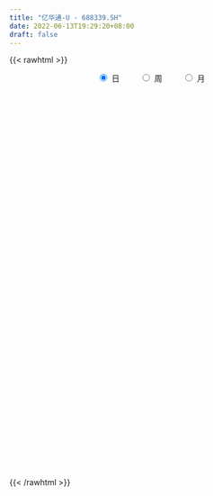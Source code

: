 ```yaml
---
title: "亿华通-U - 688339.SH"
date: 2022-06-13T19:29:20+08:00
draft: false
---
```

{{< rawhtml >}}
    <div style="text-align: center">
        <label style="padding: 1rem;"><input style="margin-right: .5rem" type="radio" name="period" value="D" checked onclick="period_change(this)">日</label>
        <label style="padding: 1rem;"><input style="margin-right: .5rem" type="radio" name="period" value="W" onclick="period_change(this)">周</label>
        <label style="padding: 1rem;"><input style="margin-right: .5rem" type="radio" name="period" value="M" onclick="period_change(this)">月</label>
    </div>
    <div id="chart" style="height: 700px;"></div> 
    <script type="text/javascript">
        const D_v = [122840.15,67784.85,40010.23,38948.13,27871.6,39319.38,24513.02,21845.94,32118.93,36399.35,22933.5,15683.45,16554.68,12849.53,21810.24,12802.76,8422.82,6478.18,26694.96,14858.07,17778.52,10036.28,19913.49,13846.43,11354.92,13323.6,16495.74,17724.28,27050.69,18312.02,26135.26,19083.2,10703.05,9941.13,13969.88,8158.47,5971.71,9762.68,6975.75,8599.5,11281.44,5937.91,11667.49,6543.9,6720.34,7186.29,8266.64,7191.52,7586.0,4204.61,6062.3,4913.04,5056.68,7971.61,9731.22,16400.45,9423.94,10645.43,14364.07,14942.88,13112.63,9391.3,11762.97,16383.7,19282.24,13751.73,13870.77,14265.45,16014.0,23109.76,22734.22,17003.62,17836.89,20062.16,15646.12,12535.87,15285.58,16427.45,10031.93,6187.57,6600.94,11083.04,9013.67,6338.99,9694.97,8666.97,12798.87,8049.06,8078.37,8896.34,10460.43,10818.56,7808.57,10925.07,9991.14,16662.99,11868.82,8359.2,9758.34,14391.55,8458.0,11807.37,14355.99,30365.06,15924.03,14913.21,8304.08,7945.53,6277.61,6343.32,13462.85,7157.8,8977.51,11316.66,5895.32,14329.83,16391.63,10662.02,9136.28,9342.3,11350.46,6739.46,5540.35,5962.11,4595.23,9185.24,7612.61,5132.15,10468.18,6330.5,6363.84,6632.13,10608.37,7289.84,8086.49,5783.23,4792.21,6573.24,6232.94,10130.53,4849.35,4464.63,4153.59,4233.44,12542.85,6956.34,3120.83,4142.68,4316.64,4665.44,4854.0,3888.17,2475.55,2548.46,4948.01,3987.51,4372.83,3967.58,9588.86,6949.38,7836.97,8032.09,8016.08,2885.98,4256.88,4048.5,3094.47,9227.32,5488.82,5253.54,4855.49,4092.91,5089.9,3146.23,2947.98,5293.71,3601.29,4149.55,5275.71,4000.51,2668.88,4547.8,3287.0,3639.04,4871.68,3408.7,2297.37,2127.36,2476.79,4500.35,2333.13,2205.24,2286.7,3216.13,5305.05,3241.56,3600.53,6212.56,8011.79,4543.25,3368.89,3243.83,2040.67,3694.43,4448.13,2793.34,3805.18,5010.77,4762.8,10262.33,4949.88,4379.0,2500.64,11866.2,6215.26,4521.55,4503.98,4345.94,6688.6,3845.1,7248.1,7540.7,6051.07,7377.5,5820.09,5238.02,4300.87,3339.42,10065.26,8948.86,7087.66,10022.39,11051.56,6993.14,7504.87,5094.32,6218.35,6010.46,7498.52,8163.59,7587.82,8732.62,13972.99,21505.89,34418.23,51848.86,36421.56,38996.94,42679.97,35809.18,28672.55,14386.99,14433.78,11206.43,16873.09,16737.07,10542.53,22698.34,19250.44,14996.81,19207.82,15948.66,23433.12,16879.81,11276.56,10150.86,9579.91,11139.99,9313.91,9901.43,11084.87,10017.03,8851.53,5251.3,5755.91,4103.58,6836.59,10156.94,6511.26,5836.97,5781.22,5190.43,7101.36,5289.57,5747.11,4364.54,4148.71,3749.45,11518.07,5743.48,5587.77,10517.52,15261.8,7705.4,7016.85,13699.87,12660.81,9051.48,9097.33,6549.23,6332.63,12725.28,11726.22,8049.2,6606.03,7295.96,11054.86,8091.2,5735.09,8550.36,24118.67,15389.17,19799.33,11619.3,8386.08,9705.25,8476.25,21129.69,29587.02,18396.94,13781.01,28933.95,21318.74,16120.02,12498.67,13280.19,12187.66,11288.44,11101.78,21794.72,13029.89,18081.5,15241.41,12327.49,10284.66,12921.27,17729.65,12553.24,8833.21,9481.98,7634.15,12380.82,11779.11,10301.09,8348.48,11144.2,9630.65,7218.25,9182.62,7363.99,7542.93,8383.76,15272.17,8167.78,6009.07,9386.29,10642.19,10416.92,8953.3,7683.05,9999.66,9678.29,13478.32,21483.06,23389.75,18117.36,18748.07,13506.47,13945.71,8430.04,7049.24,8331.72,10476.31,17408.25,8471.56,7128.25,12526.04,7298.51,10374.42,15161.27,12377.49,14807.54,12625.25,13198.4,9203.82,7768.05,11171.71,12213.79,12354.77,8014.02,15343.36,11257.94,35164.98,25034.53,21059.21,12976.91,13532.9,14258.8,11917.64,7464.15,16945.38,13020.25,10314.82,13676.22,6576.06,5467.06,8804.76,8382.35,6516.09,7212.9,7617.82,7274.67,6801.08,9631.54,9678.89,9406.44,7682.34,14741.83,7423.59,7888.21,7132.83,10528.0,12101.4,6241.09,4548.72,5959.77,6058.4,9178.07,7674.26,8038.68,5937.12,10970.33,5360.11,5948.21,5343.02,5394.36,7225.04,12139.68,18295.93,29971.32,20352.06,15887.27,11627.69,14100.43,15867.48]
const D_histogram = [0.0,-0.7734700855,-2.2127885845,-3.272280758,-4.0307066289,-3.5406134459,-3.2147796133,-2.9269873074,-2.12581302,-0.677530244,-0.0920580419,0.009569806,-0.0174501129,-0.0234540265,-0.736418748,-0.9880720503,-0.8591971742,-0.9165323857,0.6286565468,1.7914093257,1.7195987644,1.2005793726,1.0396555666,1.1462596878,1.5623157189,2.0014547604,2.4236506113,3.0315706045,3.7924260021,4.6267745873,3.785986613,2.5522860073,1.7840255253,0.916122877,-0.3371380793,-1.3749036388,-1.7778093792,-2.2624220332,-1.8646663412,-1.1857309782,-0.701679656,-0.5416046574,-0.1112017028,-0.2152440549,-0.4396379539,-0.1153275288,-0.5653307745,-0.7801678757,-1.053461704,-1.168616228,-1.3444306289,-1.519181336,-1.6302261435,-1.9075082637,-1.5291784499,-1.132157184,-0.6433733714,0.3178344778,1.1877169596,1.8729168429,2.3364409911,2.4763222367,2.4105843619,2.8661368087,3.82350349,4.3415219714,4.4590465451,3.575322261,3.8891065818,5.0538737411,6.2467588768,6.7199843579,6.1659492681,6.7131340093,6.0852009623,5.3779513738,3.7510818199,1.6813437247,1.239625649,0.9707289875,0.504224994,0.9569765005,0.8750841354,0.1808644211,0.6072741495,0.2196403425,0.6798560284,1.2367413296,1.5637441031,1.5855559865,1.2932602367,1.7998931316,1.1352278558,0.4776852615,-0.6576589696,-2.6019943661,-2.584918622,-2.7700075726,-3.0466480619,-4.2437382237,-4.9491288938,-4.5903361461,-3.0317062638,-5.6281112966,-7.5764232801,-7.6883063462,-7.4566690269,-6.4981550884,-5.4819695719,-5.2189934308,-2.2372071153,-0.3171440595,1.7871282211,4.15029998,5.0095038895,6.7203035772,8.1578728206,7.8177546848,6.8720546304,6.8864093201,4.2300824997,2.936326663,0.3515556197,0.4318763064,0.2680054801,0.3464329044,-0.8327994884,-2.390063346,-1.0569147153,-0.0466425962,-1.1206112906,-3.1746924234,-5.9253715326,-6.8438761745,-6.363275491,-5.1383251228,-4.9869231763,-3.4034554464,-2.7653967465,-3.9583065631,-4.1825579403,-4.1536323135,-4.3243829968,-4.0794512563,-5.717964102,-5.8011117093,-5.1598400638,-4.3186689611,-3.9940013701,-4.2722097197,-4.6116827573,-4.6249295307,-3.84236587,-3.2518676884,-1.9041902412,-1.3607705559,-0.1872625896,0.8286860755,3.6946078161,4.7406589877,6.3341192935,7.0890925464,5.9877070144,4.6903226091,4.4454962176,3.4029466685,2.7835123892,4.4305628398,4.6607940938,5.0754096395,4.3355046451,3.8300592786,2.7196944404,2.0001349404,1.5625155009,-0.0466224611,-0.5978249202,-1.762662149,-3.5086860291,-4.5992092684,-5.0848688724,-4.2436850816,-4.0462884327,-3.7366075639,-2.7867167623,-1.8912602402,-1.1708320181,-0.835798211,-0.8856155572,0.4144869767,1.0346376514,1.2256490338,1.5209744534,2.0663121833,2.9354432017,3.1224493146,2.5950441708,2.8649773255,3.8641517161,4.0798644023,3.2771993678,2.4668995146,1.6880308225,0.9703120299,-0.4892564663,-1.7362878379,-2.6320811043,-2.3594052992,-1.4666568868,-1.9122254876,-2.173992095,-2.8264591644,-2.8618309068,-0.1069653937,1.2021116383,1.9382366117,1.4445247142,0.8356349464,1.8610583761,1.9561805684,3.4632757947,4.7933365329,4.3880372308,3.6357290069,2.5975174365,1.0795290646,0.4847443009,-0.6474847989,-0.9765878323,-0.4656552512,-0.5401038669,-1.0867289091,-2.5644295351,-3.1588349852,-4.3514482219,-5.1988206349,-4.8717893723,-3.8325733095,-2.7092514371,-2.7199650155,-1.871176307,-1.5194538894,-0.6837733901,0.6740076092,0.3666824361,2.8198304235,4.1029451003,5.4325241804,6.5023764636,5.1827726827,3.7675055324,2.2091870142,1.3641061318,1.1725479937,1.207159756,1.6425316148,0.9757563333,1.2074189129,0.597360133,-0.8734151871,-3.0349615637,-4.3962606748,-6.2275902402,-6.4321852293,-6.2242220909,-5.7780035565,-5.3930608941,-5.0301615027,-4.9534807415,-4.8810855646,-4.1116249499,-4.2546953296,-4.1356590641,-4.0571990893,-3.418296631,-3.0549834078,-2.341056533,-0.9353017549,-0.5963603893,-0.229004162,0.0314891544,0.7562784574,1.2830847721,1.6814239602,2.5144259743,2.698080535,2.6440309702,2.7588029996,3.4061502512,3.501299324,3.626022808,4.4335002522,5.4192839246,5.1528326213,4.3781441191,2.5720583787,2.5951092153,2.2705527133,2.0788332,2.1677766779,1.6412645342,1.6884235443,1.8137739769,1.4885849386,1.2418287403,1.231112644,1.5205364581,0.8722080012,0.4837028424,0.3392166528,1.3174864342,1.816896274,2.3049333353,2.0274836735,1.0312761988,0.7212524216,0.2234903223,0.3566957431,1.2445351185,1.3562138028,1.3521796355,2.1917228404,1.6526280073,1.8585157216,1.4984234186,1.2866141806,1.2550507344,0.6179454108,-0.0980397743,0.1736758659,-0.6470880577,-2.1100108913,-3.572925666,-4.1226502831,-4.1607085531,-4.5724094572,-4.4453757611,-4.700893368,-4.7400321943,-4.8495883656,-4.609322063,-4.7613420796,-5.1838143705,-4.7290529255,-4.6258611282,-4.6900293385,-4.7167687257,-4.2611726123,-3.6067737074,-2.9738303775,-2.0986628864,-1.6360732758,-1.737865215,-1.652502388,-1.336947611,-1.3711547166,-1.9387557814,-1.8651939026,-1.9286278525,-2.1155176295,-2.3830373096,-2.5737871514,-2.8875392972,-3.5865718874,-4.5460894935,-5.0261960112,-4.1946975255,-3.1986369697,-2.1303170099,-1.3907713087,-0.7352636724,-0.274244651,0.7860824913,1.4224691812,2.0934929367,2.5797147634,3.1159346591,3.4096029348,3.5504149854,3.4127437219,2.7866184048,2.2739276156,1.7302224804,1.6900525031,1.5444603614,1.1448125244,0.5149237109,0.396707263,0.8942222603,1.2236895773,1.882149373,2.3863669054,3.7473821755,4.2853516211,3.8016999827,3.2011172664,2.3682752654,2.2724265121,1.6600312926,1.1000002452,1.1408144655,0.7340683601,0.3472470466,-0.6815139569,-0.9984126192,-1.3454668923,-1.6812278956,-2.0050700835,-1.9342202724,-1.972669665,-1.754025668,-1.8475733614,-2.0128100451,-2.694744663,-3.1704403999,-2.8746099041,-2.2968871634,-1.5075413309,-0.9049329629,-0.3174308338,0.287326375,0.908193908,1.5109239868,1.9874739729,2.2348099437,2.319143313,2.5302811808,2.8295894988,3.1013951226,3.2255171787,3.2712955183,2.9505126742,2.6315148266,2.4149815025,2.0847228883,1.9848386796,2.0313372849,2.3144044797,0.4505347222,-0.5174015703,-1.2828497962,-1.7398481594,-2.0272863567,-1.8262746155,-1.4805637571]
const D_fast = [0.0,-0.9668376068,-2.959353252,-4.836915615,-6.6030181431,-6.9980783216,-7.4759393923,-7.9198939133,-7.6501728808,-6.3712726659,-5.8088149742,-5.7047946748,-5.736177122,-5.7480445421,-6.6451139506,-7.1437852655,-7.229709683,-7.5161779909,-5.8138249217,-4.2032198114,-3.8451306816,-4.0640052302,-3.9650151446,-3.5718461015,-2.7652111407,-1.8257084091,-0.7975999053,0.5682127391,2.2771746372,4.2682168692,4.3739255481,3.7782964442,3.4560423435,2.8171704145,1.4796249384,0.0981334692,-0.749224616,-1.7994427783,-1.8678536716,-1.4853510532,-1.176719645,-1.1520458108,-0.7494432818,-0.9072966476,-1.2416000351,-0.9461214922,-1.5374574316,-1.9473365017,-2.483995756,-2.8913043369,-3.4032263951,-3.9577724362,-4.4763737796,-5.2305329657,-5.2344977644,-5.1205157945,-4.7925753247,-3.751908856,-2.5850971344,-1.4316680404,-0.3840336443,0.3749281605,0.9118363761,2.0839230251,3.9971655788,5.6005645531,6.8328507631,6.8429570443,8.1290180105,10.557253605,13.3118284599,15.4650500305,16.4525022578,18.6779705013,19.5713376949,20.2085759498,19.5194768509,17.8700746868,17.7382630234,17.7120486087,17.3716008638,18.0635964954,18.2004751641,17.5514715551,18.1296998209,17.7969760996,18.4271557925,19.2932264262,20.0111652254,20.4293661055,20.4603854148,21.4169915927,21.0361332808,20.4980120019,19.1982530284,16.6034190403,15.9742651289,15.0966742852,14.0583717805,11.8003470627,9.8576741692,9.0688828803,9.8695861967,5.8661533397,2.0237355362,-0.0102241165,-1.6427540539,-2.3087788874,-2.663085764,-3.7048579805,-1.2823734438,0.5584035971,3.1094579329,6.5102046868,8.6217845688,12.0126601507,15.4896975993,17.1040181347,17.8763317379,19.6122887576,18.0134825622,17.4538083912,14.9569262528,15.1452160162,15.0483465599,15.2133822103,13.8259499454,11.6711702513,12.7400902032,13.7387016732,12.3845801562,9.5368259175,5.3048039252,2.6753302397,1.5651120503,1.5054811379,0.4101522904,1.1427561587,1.0894656719,-1.0930207855,-2.3629116477,-3.3723940993,-4.6242405318,-5.3991716053,-8.4671754766,-10.0006010113,-10.6492893816,-10.8877855193,-11.5616182708,-12.9078790502,-14.4002727771,-15.5697519333,-15.7477797401,-15.9702484806,-15.0986185937,-14.8953915474,-13.7686992285,-12.5455790445,-8.7560053499,-6.5247894313,-3.3477993022,-0.8205529127,-0.4250116911,-0.5498154442,0.3167322188,0.1249193369,0.2013631549,2.9560543154,4.3514840928,6.0349520484,6.3789232153,6.8309926685,6.4005514404,6.1810256754,6.1340351112,4.5132415339,3.8125828448,2.2070800787,-0.4161153087,-2.6564408651,-4.4133176872,-4.6330551668,-5.4472306261,-6.0717016483,-5.8184900372,-5.3958485752,-4.9681283576,-4.8420441033,-5.1132653387,-3.7095410607,-2.8307309732,-2.3333073323,-1.6577382993,-0.5958225236,1.0071692952,1.9747877368,2.0961436356,3.0823211218,5.0475334414,6.2832122282,6.2998470357,6.1062720611,5.7494110746,5.2742702895,3.6923876768,2.0112843457,0.4574708032,0.1402952835,0.6663794742,-0.2572454985,-1.0625101296,-2.4215919901,-3.1724214593,-0.4442972946,1.165307647,2.3859917733,2.2534110543,1.8534300231,3.3441180469,3.9282853812,6.3011995562,8.8295944277,9.5213044332,9.6779284611,9.2890962498,8.0409901441,7.5673914556,6.273291156,5.7000411646,6.0945599329,5.8850853505,5.066778081,2.9479700713,1.5638558748,-0.7166194173,-2.863696989,-3.7546130695,-3.6735403341,-3.227531321,-3.9182361533,-3.5372415216,-3.5653825762,-2.9006454244,-1.3743625229,-1.590017087,1.5680885063,3.8769394582,6.5646495833,9.2600959825,9.2361853723,8.7627946051,7.7567728404,7.252718491,7.3542973512,7.6906990526,8.5367038151,8.1138676169,8.6473849247,8.1866661781,6.4975370612,3.5772502937,1.1168860138,-2.2713411116,-4.083982408,-5.4320747923,-6.430357147,-7.3936797081,-8.2883206924,-9.4500101167,-10.5978863309,-10.8563319537,-12.0630761658,-12.9779546662,-13.9137944639,-14.1294661633,-14.529898792,-14.4012360505,-13.2293067111,-13.0394554428,-12.7293502561,-12.460984651,-11.5471257336,-10.6995482259,-9.8808530477,-8.4192445401,-7.5610698456,-6.9541116679,-6.1496388887,-4.6507540742,-3.6802801704,-2.6490509845,-0.7331984772,1.6074061764,2.6291630284,2.9490105559,1.7859394102,2.4577675506,2.700849227,3.0288380136,3.6597256611,3.5435296509,4.0127945471,4.5915884739,4.6385456703,4.702246657,4.9993087218,5.6688666503,5.2385901937,4.9710107455,4.9113287192,6.2189701091,7.1726040174,8.2368744126,8.4662956691,7.7279072441,7.5981965723,7.1563070536,7.3786864101,8.5776595652,9.0283917001,9.3624024417,10.7498763568,10.6239385255,11.2944551702,11.3089687218,11.4188130289,11.7010122664,11.2183932955,10.4778981668,10.7930327735,9.8104968355,7.820071279,5.4639250878,3.8835378999,2.8053024917,1.2504992233,0.2661889791,-1.1645519698,-2.3886988446,-3.7106521073,-4.6227163204,-5.965071857,-7.6834977405,-8.4109995269,-9.4642730116,-10.7009485565,-11.9068801252,-12.5165771648,-12.7638716868,-12.8743859512,-12.5238841817,-12.4703128902,-13.0065711331,-13.3343339031,-13.3530160288,-13.7300118136,-14.7823018238,-15.1750384206,-15.7206293336,-16.436398518,-17.2996775256,-18.1338741551,-19.1695111252,-20.7651866872,-22.8612266668,-24.5978821873,-24.815058083,-24.6186567696,-24.0829160622,-23.6910631883,-23.2193714701,-22.8269136114,-21.5700658462,-20.578061861,-19.3836648713,-18.2525143538,-16.9373107933,-15.7912417839,-14.762825987,-14.04731132,-13.976782036,-13.9209909213,-14.0321404363,-13.6497972878,-13.4092743392,-13.5227190451,-14.0238769309,-14.0429165631,-13.3218460006,-12.6864562893,-11.5574591504,-10.4566498917,-8.1587890777,-6.5494817268,-6.0827083695,-5.8830117692,-6.1237849539,-5.6515270791,-5.8489144755,-6.1339454616,-5.8079276249,-6.0311566403,-6.3311661921,-7.5303056849,-8.0968075019,-8.7802284982,-9.5362964753,-10.3614061842,-10.7741114411,-11.30572825,-11.52559067,-12.0810317037,-12.7494708987,-14.1050916823,-15.3733975192,-15.7962194995,-15.7927185496,-15.3802580498,-15.0038829226,-14.4957385019,-13.8191496993,-12.9712336893,-11.9907726138,-11.0173541346,-10.2113156778,-9.5471964803,-8.7034883172,-7.6967826246,-6.6496282201,-5.7191268693,-4.8555246501,-4.4386793257,-4.0997984667,-3.7125864151,-3.5216643073,-3.1253388461,-2.5710059196,-1.7093376048,-3.4605736818,-4.5578603669,-5.6440210419,-6.5359814448,-7.3302412313,-7.585798144,-7.6102282249]
const D_slow = [0.0,-0.1933675214,-0.7465646675,-1.564634857,-2.5723115142,-3.4574648757,-4.261159779,-4.9929066059,-5.5243598609,-5.6937424219,-5.7167569323,-5.7143644808,-5.7187270091,-5.7245905157,-5.9086952027,-6.1557132152,-6.3705125088,-6.5996456052,-6.4424814685,-5.9946291371,-5.564729446,-5.2645846028,-5.0046707112,-4.7181057893,-4.3275268595,-3.8271631694,-3.2212505166,-2.4633578655,-1.5152513649,-0.3585577181,0.5879389351,1.226010437,1.6720168183,1.9010475375,1.8167630177,1.473037108,1.0285847632,0.4629792549,-0.0031873304,-0.299620075,-0.475039989,-0.6104411533,-0.638241579,-0.6920525928,-0.8019620812,-0.8307939634,-0.9721266571,-1.167168626,-1.430534052,-1.722688109,-2.0587957662,-2.4385911002,-2.8461476361,-3.323024702,-3.7053193145,-3.9883586105,-4.1492019533,-4.0697433339,-3.772814094,-3.3045848832,-2.7204746355,-2.1013940763,-1.4987479858,-0.7822137836,0.1736620889,1.2590425817,2.373804218,3.2676347832,4.2399114287,5.503379864,7.0650695832,8.7450656726,10.2865529896,11.964836492,13.4861367326,14.830624576,15.768395031,16.1887309621,16.4986373744,16.7413196212,16.8673758698,17.1066199949,17.3253910287,17.370607134,17.5224256714,17.577335757,17.7472997641,18.0564850965,18.4474211223,18.8438101189,19.1671251781,19.617098461,19.900905425,20.0203267404,19.855911998,19.2054134064,18.5591837509,17.8666818578,17.1050198423,16.0440852864,14.806803063,13.6592190264,12.9012924605,11.4942646363,9.6001588163,7.6780822297,5.813914973,4.1893762009,2.8188838079,1.5141354503,0.9548336714,0.8755476566,1.3223297118,2.3599047068,3.6122806792,5.2923565735,7.3318247787,9.2862634499,11.0042771075,12.7258794375,13.7834000624,14.5174817282,14.6053706331,14.7133397097,14.7803410798,14.8669493059,14.6587494338,14.0612335973,13.7970049185,13.7853442694,13.5051914468,12.7115183409,11.2301754578,9.5192064141,7.9283875414,6.6438062607,5.3970754666,4.546211605,3.8548624184,2.8652857776,1.8196462926,0.7812382142,-0.299857535,-1.3197203491,-2.7492113746,-4.1994893019,-5.4894493179,-6.5691165581,-7.5676169007,-8.6356693306,-9.7885900199,-10.9448224026,-11.9054138701,-12.7183807922,-13.1944283525,-13.5346209915,-13.5814366389,-13.37426512,-12.450613166,-11.265448419,-9.6819185957,-7.9096454591,-6.4127187055,-5.2401380532,-4.1287639988,-3.2780273317,-2.5821492344,-1.4745085244,-0.309310001,0.9595424089,2.0434185702,3.0009333898,3.6808569999,4.180890735,4.5715196103,4.559863995,4.4104077649,3.9697422277,3.0925707204,1.9427684033,0.6715511852,-0.3893700852,-1.4009421934,-2.3350940843,-3.0317732749,-3.504588335,-3.7972963395,-4.0062458922,-4.2276497815,-4.1240280374,-3.8653686245,-3.5589563661,-3.1787127527,-2.6621347069,-1.9282739065,-1.1476615778,-0.4989005351,0.2173437963,1.1833817253,2.2033478259,3.0226476678,3.6393725465,4.0613802521,4.3039582596,4.181644143,3.7475721836,3.0895519075,2.4997005827,2.133036361,1.6549799891,1.1114819653,0.4048671742,-0.3105905525,-0.3373319009,-0.0368039913,0.4477551616,0.8088863401,1.0177950767,1.4830596708,1.9721048129,2.8379237615,4.0362578948,5.1332672024,6.0421994542,6.6915788133,6.9614610795,7.0826471547,6.920775955,6.6766289969,6.5602151841,6.4251892174,6.1535069901,5.5123996063,4.72269086,3.6348288045,2.3351236458,1.1171763028,0.1590329754,-0.5182798839,-1.1982711378,-1.6660652145,-2.0459286869,-2.2168720344,-2.0483701321,-1.9566995231,-1.2517419172,-0.2260056421,1.132125403,2.7577195189,4.0534126895,4.9952890727,5.5475858262,5.8886123592,6.1817493576,6.4835392966,6.8941722003,7.1381112836,7.4399660118,7.5893060451,7.3709522483,6.6122118574,5.5131466887,3.9562491286,2.3482028213,0.7921472986,-0.6523535905,-2.000618814,-3.2581591897,-4.4965293751,-5.7168007663,-6.7447070037,-7.8083808361,-8.8422956022,-9.8565953745,-10.7111695323,-11.4749153842,-12.0601795175,-12.2940049562,-12.4430950535,-12.500346094,-12.4924738054,-12.3034041911,-11.982632998,-11.562277008,-10.9336705144,-10.2591503806,-9.5981426381,-8.9084418882,-8.0569043254,-7.1815794944,-6.2750737924,-5.1666987294,-3.8118777482,-2.5236695929,-1.4291335631,-0.7861189685,-0.1373416646,0.4302965137,0.9500048137,1.4919489832,1.9022651167,2.3243710028,2.777814497,3.1499607317,3.4604179167,3.7681960777,4.1483301923,4.3663821926,4.4873079031,4.5721120663,4.9014836749,5.3557077434,5.9319410772,6.4388119956,6.6966310453,6.8769441507,6.9328167313,7.0219906671,7.3331244467,7.6721778974,8.0102228062,8.5581535164,8.9713105182,9.4359394486,9.8105453032,10.1321988484,10.445961532,10.6004478847,10.5759379411,10.6193569076,10.4575848932,9.9300821703,9.0368507538,8.006188183,6.9660110448,5.8229086805,4.7115647402,3.5363413982,2.3513333496,1.1389362583,-0.0133942575,-1.2037297774,-2.49968337,-3.6819466014,-4.8384118834,-6.0109192181,-7.1901113995,-8.2554045526,-9.1570979794,-9.9005555738,-10.4252212954,-10.8342396143,-11.2687059181,-11.6818315151,-12.0160684178,-12.358857097,-12.8435460423,-13.309844518,-13.7920014811,-14.3208808885,-14.9166402159,-15.5600870038,-16.281971828,-17.1786147999,-18.3151371733,-19.5716861761,-20.6203605574,-21.4200197999,-21.9525990523,-22.3002918795,-22.4841077976,-22.5526689604,-22.3561483376,-22.0005310422,-21.4771578081,-20.8322291172,-20.0532454524,-19.2008447187,-18.3132409724,-17.4600550419,-16.7634004407,-16.1949185368,-15.7623629167,-15.3398497909,-14.9537347006,-14.6675315695,-14.5388006418,-14.439623826,-14.216068261,-13.9101458666,-13.4396085234,-12.843016797,-11.9061712532,-10.8348333479,-9.8844083522,-9.0841290356,-8.4920602193,-7.9239535912,-7.5089457681,-7.2339457068,-6.9487420904,-6.7652250004,-6.6784132387,-6.848791728,-7.0983948828,-7.4347616059,-7.8550685797,-8.3563361006,-8.8398911687,-9.333058585,-9.771565002,-10.2334583423,-10.7366608536,-11.4103470194,-12.2029571193,-12.9216095954,-13.4958313862,-13.8727167189,-14.0989499596,-14.1783076681,-14.1064760743,-13.8794275973,-13.5016966006,-13.0048281074,-12.4461256215,-11.8663397932,-11.233769498,-10.5263721233,-9.7510233427,-8.944644048,-8.1268201684,-7.3891919999,-6.7313132933,-6.1275679176,-5.6063871956,-5.1101775257,-4.6023432044,-4.0237420845,-3.911108404,-4.0404587966,-4.3611712456,-4.7961332855,-5.3029548746,-5.7595235285,-6.1296644678]
const D_data = [['2020-08-10', 260.0, 187.12, 183.0, 261.11],['2020-08-11', 187.12, 175.0, 170.55, 198.78],['2020-08-12', 169.8, 159.38, 156.67, 171.88],['2020-08-13', 159.5, 154.99, 153.33, 168.88],['2020-08-14', 155.0, 150.6, 149.0, 157.87],['2020-08-17', 151.6, 162.05, 148.02, 165.5],['2020-08-18', 161.38, 158.94, 156.5, 163.48],['2020-08-19', 158.01, 157.0, 156.53, 165.28],['2020-08-20', 158.33, 163.61, 155.2, 168.51],['2020-08-21', 165.05, 175.9, 165.05, 183.69],['2020-08-24', 175.89, 169.48, 160.2, 175.89],['2020-08-25', 166.2, 164.43, 162.1, 168.93],['2020-08-26', 164.13, 162.2, 161.21, 174.0],['2020-08-27', 160.95, 161.54, 157.58, 166.98],['2020-08-28', 160.01, 149.59, 148.83, 162.8],['2020-08-31', 148.02, 151.2, 146.63, 155.8],['2020-09-01', 149.2, 154.0, 149.01, 157.01],['2020-09-02', 153.09, 150.22, 149.28, 155.48],['2020-09-03', 149.27, 173.3, 146.9, 173.3],['2020-09-04', 169.03, 175.94, 167.83, 178.0],['2020-09-07', 173.5, 164.01, 162.42, 185.0],['2020-09-08', 164.0, 157.2, 156.56, 167.77],['2020-09-09', 166.0, 160.01, 157.5, 173.0],['2020-09-10', 160.83, 163.4, 151.0, 168.0],['2020-09-11', 161.97, 169.14, 160.18, 171.08],['2020-09-14', 171.3, 172.6, 169.15, 176.14],['2020-09-15', 173.0, 176.0, 169.0, 181.99],['2020-09-16', 177.4, 182.91, 172.22, 186.0],['2020-09-17', 186.3, 191.0, 182.01, 203.0],['2020-09-18', 192.1, 199.5, 190.19, 211.29],['2020-09-21', 201.89, 181.88, 177.19, 201.95],['2020-09-22', 180.0, 174.0, 174.0, 183.79],['2020-09-23', 175.44, 176.35, 171.5, 177.86],['2020-09-24', 175.01, 172.0, 171.71, 179.47],['2020-09-25', 172.0, 161.91, 160.78, 173.97],['2020-09-28', 163.0, 157.94, 157.6, 163.84],['2020-09-29', 157.94, 160.9, 157.94, 164.44],['2020-09-30', 161.95, 155.95, 154.0, 162.48],['2020-10-09', 160.5, 165.15, 160.0, 166.66],['2020-10-12', 167.68, 170.35, 163.99, 171.49],['2020-10-13', 168.02, 170.25, 165.18, 176.34],['2020-10-14', 170.0, 167.36, 166.0, 170.0],['2020-10-15', 167.91, 172.0, 167.91, 175.77],['2020-10-16', 172.77, 165.96, 165.96, 173.0],['2020-10-19', 163.0, 163.19, 162.08, 168.29],['2020-10-20', 162.53, 170.0, 162.24, 170.97],['2020-10-21', 169.0, 159.55, 159.0, 169.5],['2020-10-22', 158.66, 160.0, 157.11, 163.4],['2020-10-23', 160.39, 157.02, 156.0, 165.35],['2020-10-26', 155.01, 156.83, 153.55, 159.4],['2020-10-27', 156.51, 154.0, 151.5, 157.2],['2020-10-28', 154.0, 151.59, 150.01, 154.28],['2020-10-29', 148.9, 149.97, 148.19, 152.76],['2020-10-30', 149.77, 144.97, 144.97, 153.47],['2020-11-02', 146.0, 151.58, 145.88, 153.49],['2020-11-03', 155.0, 152.3, 149.99, 158.9],['2020-11-04', 154.36, 154.56, 151.21, 157.5],['2020-11-05', 155.0, 163.7, 154.3, 164.5],['2020-11-06', 166.0, 167.57, 165.0, 170.88],['2020-11-09', 168.0, 170.2, 164.67, 170.66],['2020-11-10', 170.08, 171.8, 168.08, 177.56],['2020-11-11', 171.82, 170.97, 168.2, 175.69],['2020-11-12', 178.0, 170.3, 169.11, 178.0],['2020-11-13', 173.3, 179.85, 171.51, 180.66],['2020-11-16', 183.0, 192.62, 181.18, 195.0],['2020-11-17', 191.62, 194.5, 189.0, 198.04],['2020-11-18', 193.5, 195.0, 187.0, 198.5],['2020-11-19', 197.44, 184.0, 184.0, 197.5],['2020-11-20', 184.93, 201.0, 184.02, 202.49],['2020-11-23', 200.25, 219.97, 194.81, 227.02],['2020-11-24', 227.82, 232.16, 217.33, 238.88],['2020-11-25', 232.0, 234.0, 228.0, 241.5],['2020-11-26', 233.01, 227.44, 219.49, 238.0],['2020-11-27', 226.66, 247.99, 225.02, 251.88],['2020-11-30', 245.18, 240.0, 234.0, 251.51],['2020-12-01', 238.41, 242.01, 235.2, 252.5],['2020-12-02', 240.0, 230.0, 228.0, 240.01],['2020-12-03', 228.0, 218.88, 217.97, 229.2],['2020-12-04', 221.0, 235.98, 216.13, 240.4],['2020-12-07', 234.07, 239.48, 231.0, 239.63],['2020-12-08', 235.66, 238.0, 235.66, 249.04],['2020-12-09', 242.1, 252.5, 242.0, 259.99],['2020-12-10', 245.47, 250.0, 244.0, 261.0],['2020-12-11', 249.04, 243.12, 236.11, 253.49],['2020-12-14', 241.4, 259.25, 233.5, 259.25],['2020-12-15', 257.0, 251.99, 245.05, 265.73],['2020-12-16', 257.1, 265.7, 253.01, 274.0],['2020-12-17', 267.0, 273.0, 262.33, 276.8],['2020-12-18', 270.0, 276.25, 268.0, 278.77],['2020-12-21', 277.7, 277.3, 270.18, 286.44],['2020-12-22', 272.38, 276.5, 271.1, 296.58],['2020-12-23', 279.99, 291.11, 279.99, 299.32],['2020-12-24', 293.01, 280.0, 280.0, 299.26],['2020-12-25', 281.08, 280.0, 268.0, 286.0],['2020-12-28', 275.0, 271.92, 264.01, 279.88],['2020-12-29', 266.99, 254.9, 245.0, 271.7],['2020-12-30', 252.87, 274.87, 250.0, 278.35],['2020-12-31', 275.0, 272.33, 268.96, 285.0],['2021-01-04', 268.0, 270.09, 265.2, 278.76],['2021-01-05', 265.57, 253.99, 252.01, 272.8],['2021-01-06', 254.97, 253.5, 249.01, 261.46],['2021-01-07', 263.45, 264.1, 262.01, 275.8],['2021-01-08', 288.0, 283.18, 270.11, 295.0],['2021-01-11', 285.0, 226.54, 226.54, 292.0],['2021-01-12', 220.0, 218.53, 212.1, 223.43],['2021-01-13', 231.0, 231.06, 227.51, 242.0],['2021-01-14', 230.16, 230.57, 222.31, 235.73],['2021-01-15', 228.08, 238.02, 223.6, 241.99],['2021-01-18', 237.7, 239.79, 227.59, 245.38],['2021-01-19', 242.98, 229.83, 225.59, 242.98],['2021-01-20', 230.98, 269.9, 230.98, 271.77],['2021-01-21', 266.0, 269.0, 261.0, 272.71],['2021-01-22', 268.5, 282.98, 265.5, 287.99],['2021-01-25', 282.93, 301.0, 278.03, 315.8],['2021-01-26', 301.0, 295.0, 292.0, 306.7],['2021-01-27', 299.99, 318.0, 288.16, 318.01],['2021-01-28', 303.07, 330.0, 301.08, 339.68],['2021-01-29', 334.96, 318.3, 310.89, 339.88],['2021-02-01', 299.0, 314.57, 299.0, 324.07],['2021-02-02', 319.73, 331.3, 306.17, 333.99],['2021-02-03', 327.38, 297.01, 280.08, 334.0],['2021-02-04', 291.61, 308.27, 290.14, 317.0],['2021-02-05', 301.0, 284.96, 284.8, 309.8],['2021-02-08', 288.63, 313.98, 285.03, 316.0],['2021-02-09', 311.1, 313.08, 310.91, 325.0],['2021-02-10', 314.5, 318.25, 295.3, 332.0],['2021-02-18', 316.07, 301.41, 298.0, 316.07],['2021-02-19', 285.0, 290.0, 285.0, 296.98],['2021-02-22', 290.0, 326.23, 290.0, 348.0],['2021-02-23', 326.0, 330.07, 317.95, 343.84],['2021-02-24', 336.67, 305.25, 301.17, 340.0],['2021-02-25', 309.78, 284.62, 282.04, 315.0],['2021-02-26', 271.83, 260.9, 255.36, 278.88],['2021-03-01', 271.9, 270.26, 265.03, 277.99],['2021-03-02', 277.31, 282.55, 275.1, 294.05],['2021-03-03', 283.0, 292.93, 271.02, 293.89],['2021-03-04', 287.09, 280.0, 276.02, 290.99],['2021-03-05', 276.0, 300.0, 270.31, 300.79],['2021-03-08', 298.33, 292.3, 291.02, 315.0],['2021-03-09', 293.38, 265.62, 257.0, 296.88],['2021-03-10', 273.0, 270.98, 261.12, 279.8],['2021-03-11', 270.98, 270.46, 267.0, 277.46],['2021-03-12', 273.0, 264.2, 257.0, 278.0],['2021-03-15', 262.3, 266.12, 260.0, 277.77],['2021-03-16', 255.0, 234.5, 225.17, 267.79],['2021-03-17', 237.0, 244.2, 227.11, 249.97],['2021-03-18', 246.15, 249.7, 239.0, 249.97],['2021-03-19', 241.18, 251.56, 241.1, 252.99],['2021-03-22', 249.22, 243.9, 236.95, 249.22],['2021-03-23', 244.53, 231.99, 227.87, 244.53],['2021-03-24', 232.0, 224.66, 221.1, 235.79],['2021-03-25', 224.66, 222.6, 217.0, 231.0],['2021-03-26', 223.98, 229.63, 223.98, 234.44],['2021-03-29', 233.58, 226.34, 224.12, 233.58],['2021-03-30', 239.0, 237.17, 235.2, 247.69],['2021-03-31', 239.01, 229.0, 226.4, 243.13],['2021-04-01', 228.95, 239.0, 226.0, 241.63],['2021-04-02', 239.38, 241.3, 236.57, 246.51],['2021-04-06', 254.8, 275.0, 249.9, 276.9],['2021-04-07', 279.0, 264.5, 256.98, 279.0],['2021-04-08', 269.0, 281.48, 263.0, 288.0],['2021-04-09', 284.98, 281.48, 279.02, 298.0],['2021-04-12', 279.9, 261.5, 256.02, 282.9],['2021-04-13', 255.07, 255.99, 253.5, 261.5],['2021-04-14', 255.56, 268.0, 252.3, 271.0],['2021-04-15', 268.0, 257.13, 255.38, 268.0],['2021-04-16', 255.01, 259.99, 250.28, 264.18],['2021-04-19', 259.95, 293.8, 258.0, 297.98],['2021-04-20', 292.61, 284.66, 281.0, 294.16],['2021-04-21', 282.88, 292.68, 277.01, 298.82],['2021-04-22', 293.68, 281.32, 279.99, 297.79],['2021-04-23', 278.19, 284.52, 278.19, 293.39],['2021-04-26', 285.16, 275.66, 274.88, 288.0],['2021-04-27', 274.83, 278.05, 268.27, 281.72],['2021-04-28', 275.11, 280.5, 274.36, 289.06],['2021-04-29', 280.5, 261.52, 261.01, 281.0],['2021-04-30', 261.52, 269.3, 261.5, 272.75],['2021-05-06', 268.0, 256.6, 254.04, 269.5],['2021-05-07', 253.01, 239.8, 237.05, 257.98],['2021-05-10', 235.0, 237.42, 232.89, 247.98],['2021-05-11', 233.1, 237.02, 229.0, 238.0],['2021-05-12', 239.0, 250.89, 232.05, 253.58],['2021-05-13', 249.55, 242.18, 238.18, 249.55],['2021-05-14', 242.0, 241.57, 233.0, 244.85],['2021-05-17', 244.0, 250.01, 241.56, 257.0],['2021-05-18', 250.94, 251.99, 248.02, 255.58],['2021-05-19', 253.98, 252.43, 248.58, 254.99],['2021-05-20', 255.0, 249.1, 248.5, 259.88],['2021-05-21', 248.6, 243.77, 240.1, 255.5],['2021-05-24', 245.4, 263.3, 243.8, 264.98],['2021-05-25', 260.0, 260.0, 255.65, 263.21],['2021-05-26', 261.5, 257.2, 256.08, 263.0],['2021-05-27', 259.82, 260.45, 259.0, 267.52],['2021-05-28', 259.23, 266.89, 259.23, 274.45],['2021-05-31', 266.89, 276.47, 261.83, 284.95],['2021-06-01', 275.5, 273.0, 270.35, 281.0],['2021-06-02', 271.5, 265.3, 261.19, 273.99],['2021-06-03', 263.0, 276.77, 260.01, 285.4],['2021-06-04', 274.0, 292.16, 266.0, 294.0],['2021-06-07', 294.48, 289.07, 283.3, 297.2],['2021-06-08', 288.0, 278.04, 274.0, 293.0],['2021-06-09', 277.05, 276.35, 267.03, 280.96],['2021-06-10', 274.1, 274.65, 270.3, 279.0],['2021-06-11', 275.68, 273.02, 265.0, 277.9],['2021-06-15', 271.0, 258.61, 255.16, 275.0],['2021-06-16', 255.61, 253.6, 252.0, 263.0],['2021-06-17', 251.01, 250.92, 245.85, 256.5],['2021-06-18', 253.06, 262.27, 248.27, 264.8],['2021-06-21', 262.27, 272.0, 255.6, 274.6],['2021-06-22', 272.0, 255.35, 249.04, 272.0],['2021-06-23', 256.88, 254.29, 253.65, 261.9],['2021-06-24', 255.0, 245.01, 244.0, 257.28],['2021-06-25', 247.0, 248.6, 245.1, 250.83],['2021-06-28', 266.0, 289.72, 258.12, 289.97],['2021-06-29', 290.05, 283.04, 280.1, 294.0],['2021-06-30', 279.98, 282.7, 276.16, 285.16],['2021-07-01', 282.19, 269.39, 266.66, 283.65],['2021-07-02', 269.39, 266.0, 263.01, 272.78],['2021-07-05', 267.1, 288.88, 266.0, 288.88],['2021-07-06', 289.81, 282.04, 276.5, 295.67],['2021-07-07', 279.78, 306.61, 278.0, 310.0],['2021-07-08', 306.58, 315.9, 302.0, 325.57],['2021-07-09', 315.86, 301.0, 300.02, 315.86],['2021-07-12', 301.72, 297.53, 293.0, 306.5],['2021-07-13', 297.79, 292.5, 285.82, 307.99],['2021-07-14', 290.44, 282.0, 277.52, 290.44],['2021-07-15', 285.0, 289.47, 278.0, 292.2],['2021-07-16', 296.0, 278.98, 278.33, 296.0],['2021-07-19', 283.07, 285.4, 281.77, 316.26],['2021-07-20', 285.39, 296.79, 277.01, 304.98],['2021-07-21', 299.11, 291.16, 289.01, 300.0],['2021-07-22', 290.0, 283.8, 282.66, 305.99],['2021-07-23', 282.0, 266.0, 264.06, 282.0],['2021-07-26', 269.0, 269.88, 262.01, 280.88],['2021-07-27', 267.84, 255.11, 255.0, 271.91],['2021-07-28', 253.0, 250.49, 241.2, 255.0],['2021-07-29', 252.18, 260.0, 251.14, 264.99],['2021-07-30', 258.0, 269.23, 255.41, 273.0],['2021-08-02', 270.9, 273.5, 264.5, 276.98],['2021-08-03', 273.0, 260.0, 254.0, 279.6],['2021-08-04', 259.0, 271.0, 253.6, 272.88],['2021-08-05', 271.88, 266.4, 263.99, 281.8],['2021-08-06', 268.18, 274.5, 268.18, 288.0],['2021-08-09', 276.0, 286.69, 276.0, 303.77],['2021-08-10', 284.65, 268.8, 264.7, 293.39],['2021-08-11', 277.0, 310.28, 275.08, 310.55],['2021-08-12', 304.09, 308.43, 303.93, 333.0],['2021-08-13', 300.0, 320.0, 296.0, 334.98],['2021-08-16', 326.0, 328.33, 325.0, 348.55],['2021-08-17', 332.0, 302.88, 295.0, 342.05],['2021-08-18', 298.0, 298.5, 288.88, 316.66],['2021-08-19', 291.76, 291.79, 283.17, 297.76],['2021-08-20', 288.88, 296.46, 282.91, 298.83],['2021-08-23', 297.06, 303.72, 297.04, 308.18],['2021-08-24', 314.0, 307.99, 306.0, 325.0],['2021-08-25', 308.12, 316.39, 293.7, 319.0],['2021-08-26', 310.0, 304.0, 304.0, 316.0],['2021-08-27', 311.0, 316.0, 306.99, 329.54],['2021-08-30', 316.03, 306.22, 304.01, 323.93],['2021-08-31', 312.0, 290.74, 289.05, 317.0],['2021-09-01', 291.0, 271.65, 265.0, 292.0],['2021-09-02', 271.68, 270.0, 265.0, 278.01],['2021-09-03', 259.26, 251.85, 248.9, 267.0],['2021-09-06', 254.49, 262.08, 245.12, 262.08],['2021-09-07', 260.8, 262.4, 253.7, 265.91],['2021-09-08', 260.56, 262.35, 255.55, 267.8],['2021-09-09', 262.35, 259.16, 257.5, 267.34],['2021-09-10', 259.16, 256.35, 251.72, 260.99],['2021-09-13', 253.03, 249.39, 248.88, 256.78],['2021-09-14', 251.95, 245.06, 242.0, 253.8],['2021-09-15', 244.8, 251.58, 235.17, 251.58],['2021-09-16', 249.57, 237.44, 236.0, 251.99],['2021-09-17', 237.45, 236.1, 226.0, 241.0],['2021-09-22', 232.0, 231.5, 230.1, 239.62],['2021-09-23', 232.0, 236.0, 232.0, 239.6],['2021-09-24', 236.0, 231.08, 231.02, 236.26],['2021-09-27', 230.99, 234.55, 230.8, 239.69],['2021-09-28', 235.01, 245.92, 234.9, 250.6],['2021-09-29', 240.6, 234.9, 233.38, 244.8],['2021-09-30', 235.61, 235.06, 231.66, 241.28],['2021-10-08', 236.0, 233.56, 232.79, 242.0],['2021-10-11', 234.98, 240.6, 232.0, 241.1],['2021-10-12', 239.99, 240.6, 239.98, 251.2],['2021-10-13', 243.0, 241.01, 235.06, 247.19],['2021-10-14', 244.0, 249.88, 242.05, 252.0],['2021-10-15', 247.5, 245.08, 241.4, 249.0],['2021-10-18', 248.8, 243.18, 241.05, 248.8],['2021-10-19', 246.0, 246.31, 244.28, 249.84],['2021-10-20', 246.36, 256.32, 243.5, 261.68],['2021-10-21', 254.65, 253.1, 251.11, 260.8],['2021-10-22', 253.93, 255.97, 253.1, 260.72],['2021-10-25', 259.2, 269.48, 253.8, 271.98],['2021-10-26', 270.0, 279.9, 266.51, 286.95],['2021-10-27', 278.0, 269.95, 268.5, 279.69],['2021-10-28', 269.68, 264.3, 262.0, 273.98],['2021-10-29', 260.9, 247.0, 243.0, 260.9],['2021-11-01', 250.0, 267.1, 247.12, 270.0],['2021-11-02', 270.1, 263.9, 260.5, 275.97],['2021-11-03', 265.51, 266.01, 258.12, 275.0],['2021-11-04', 265.5, 271.13, 262.27, 272.0],['2021-11-05', 271.13, 264.0, 263.54, 273.0],['2021-11-08', 275.25, 271.53, 270.8, 281.86],['2021-11-09', 270.0, 274.75, 270.0, 280.68],['2021-11-10', 272.49, 270.31, 264.08, 275.98],['2021-11-11', 270.0, 271.31, 267.02, 272.9],['2021-11-12', 274.31, 275.08, 270.17, 279.06],['2021-11-15', 275.08, 281.27, 272.0, 289.18],['2021-11-16', 284.0, 270.11, 269.0, 284.0],['2021-11-17', 270.69, 271.73, 267.06, 273.98],['2021-11-18', 280.0, 274.32, 273.17, 283.7],['2021-11-19', 270.0, 292.0, 268.0, 292.95],['2021-11-22', 292.5, 292.0, 287.9, 296.77],['2021-11-23', 293.0, 297.0, 283.5, 303.8],['2021-11-24', 295.58, 290.6, 288.83, 296.88],['2021-11-25', 289.44, 280.3, 280.08, 290.5],['2021-11-26', 278.59, 287.03, 278.53, 287.9],['2021-11-29', 280.0, 283.85, 279.0, 286.0],['2021-11-30', 289.5, 292.0, 286.41, 296.7],['2021-12-01', 292.0, 305.9, 292.0, 322.0],['2021-12-02', 306.0, 301.0, 301.0, 314.62],['2021-12-03', 304.01, 302.05, 296.53, 305.97],['2021-12-06', 311.0, 317.5, 310.05, 323.0],['2021-12-07', 318.0, 303.83, 297.32, 319.79],['2021-12-08', 304.0, 314.99, 300.0, 319.97],['2021-12-09', 313.27, 310.2, 306.52, 316.75],['2021-12-10', 306.92, 313.05, 304.0, 315.0],['2021-12-13', 311.99, 317.14, 309.0, 320.0],['2021-12-14', 313.5, 309.99, 307.0, 319.88],['2021-12-15', 308.0, 307.05, 306.1, 315.93],['2021-12-16', 306.3, 319.77, 304.0, 328.14],['2021-12-17', 315.0, 305.9, 305.31, 316.0],['2021-12-20', 308.5, 292.0, 288.9, 308.7],['2021-12-21', 289.0, 283.13, 277.5, 289.0],['2021-12-22', 282.9, 287.24, 279.05, 294.29],['2021-12-23', 284.8, 289.8, 282.95, 295.88],['2021-12-24', 291.32, 281.3, 281.0, 295.58],['2021-12-27', 280.29, 284.41, 270.0, 288.21],['2021-12-28', 282.1, 276.18, 275.0, 292.88],['2021-12-29', 276.01, 274.72, 273.2, 279.8],['2021-12-30', 273.09, 269.83, 269.0, 275.88],['2021-12-31', 272.0, 270.85, 269.1, 274.6],['2022-01-04', 270.9, 262.32, 261.36, 272.6],['2022-01-05', 264.0, 253.11, 250.04, 264.0],['2022-01-06', 251.68, 259.77, 249.81, 262.99],['2022-01-07', 261.29, 252.51, 252.0, 266.7],['2022-01-10', 250.5, 246.0, 244.0, 256.0],['2022-01-11', 246.0, 241.5, 240.82, 250.22],['2022-01-12', 243.99, 244.0, 241.02, 247.0],['2022-01-13', 245.39, 245.1, 237.1, 246.5],['2022-01-14', 244.44, 244.32, 239.08, 246.99],['2022-01-17', 245.27, 247.96, 241.11, 249.8],['2022-01-18', 247.59, 243.4, 241.59, 247.59],['2022-01-19', 241.15, 234.37, 230.07, 242.88],['2022-01-20', 233.71, 233.67, 230.55, 236.97],['2022-01-21', 231.31, 234.75, 230.99, 236.78],['2022-01-24', 234.68, 228.3, 226.6, 234.68],['2022-01-25', 227.01, 216.85, 216.06, 231.47],['2022-01-26', 220.0, 220.15, 217.04, 225.0],['2022-01-27', 217.21, 215.0, 214.95, 224.73],['2022-01-28', 215.0, 209.14, 207.07, 217.99],['2022-02-07', 209.12, 203.0, 199.99, 211.29],['2022-02-08', 202.94, 198.55, 195.0, 205.73],['2022-02-09', 200.0, 191.17, 189.99, 200.86],['2022-02-10', 191.5, 178.6, 177.02, 192.0],['2022-02-11', 176.15, 165.03, 164.0, 177.78],['2022-02-14', 162.0, 160.58, 159.13, 165.7],['2022-02-15', 163.1, 171.4, 161.51, 172.42],['2022-02-16', 173.3, 172.45, 169.54, 176.49],['2022-02-17', 172.88, 173.72, 170.99, 175.39],['2022-02-18', 173.46, 169.93, 169.02, 174.58],['2022-02-21', 169.95, 168.61, 166.0, 170.99],['2022-02-22', 166.65, 165.58, 163.2, 168.72],['2022-02-23', 168.61, 174.22, 168.0, 175.05],['2022-02-24', 173.0, 171.23, 169.35, 181.46],['2022-02-25', 173.0, 173.52, 172.5, 178.26],['2022-02-28', 172.54, 173.2, 171.02, 176.3],['2022-03-01', 178.8, 175.97, 175.15, 180.88],['2022-03-02', 174.59, 175.0, 171.8, 176.89],['2022-03-03', 176.44, 174.38, 170.46, 177.99],['2022-03-04', 172.66, 171.14, 170.0, 180.99],['2022-03-07', 171.28, 162.99, 161.0, 171.28],['2022-03-08', 162.9, 161.0, 159.14, 168.65],['2022-03-09', 162.0, 157.07, 150.58, 163.7],['2022-03-10', 162.45, 160.95, 159.17, 165.3],['2022-03-11', 159.6, 158.26, 153.25, 159.6],['2022-03-14', 157.84, 152.56, 152.0, 157.84],['2022-03-15', 152.49, 145.46, 145.46, 154.8],['2022-03-16', 146.54, 148.14, 139.27, 149.01],['2022-03-17', 151.35, 155.36, 150.68, 159.6],['2022-03-18', 153.9, 154.34, 152.05, 157.66],['2022-03-21', 154.34, 160.44, 152.5, 162.88],['2022-03-22', 161.0, 161.5, 156.52, 163.2],['2022-03-23', 172.0, 178.0, 172.0, 184.0],['2022-03-24', 180.1, 174.44, 173.58, 183.2],['2022-03-25', 173.0, 163.55, 163.51, 173.97],['2022-03-28', 163.0, 160.6, 160.52, 165.0],['2022-03-29', 161.0, 154.78, 153.8, 162.95],['2022-03-30', 158.35, 162.19, 157.02, 163.3],['2022-03-31', 162.36, 154.27, 153.15, 162.99],['2022-04-01', 155.29, 151.8, 150.5, 155.29],['2022-04-06', 152.32, 157.81, 151.5, 162.5],['2022-04-07', 157.3, 150.98, 149.37, 157.3],['2022-04-08', 150.98, 148.55, 144.19, 151.0],['2022-04-11', 148.48, 135.56, 135.5, 148.52],['2022-04-12', 136.02, 139.16, 135.05, 140.58],['2022-04-13', 137.49, 135.0, 134.56, 137.72],['2022-04-14', 136.92, 130.98, 129.5, 137.02],['2022-04-15', 130.54, 126.7, 124.34, 130.54],['2022-04-18', 126.35, 128.15, 123.76, 130.02],['2022-04-19', 126.5, 124.0, 124.0, 131.49],['2022-04-20', 126.94, 124.85, 124.5, 127.97],['2022-04-21', 124.97, 118.4, 118.0, 125.0],['2022-04-22', 118.4, 113.75, 113.03, 118.66],['2022-04-25', 112.29, 101.5, 101.5, 112.29],['2022-04-26', 101.11, 96.9, 96.26, 103.52],['2022-04-27', 95.03, 101.86, 93.2, 102.0],['2022-04-28', 101.22, 103.8, 98.2, 103.96],['2022-04-29', 102.0, 106.68, 100.13, 106.68],['2022-05-05', 107.0, 105.15, 104.7, 108.08],['2022-05-06', 100.05, 105.68, 100.03, 108.17],['2022-05-09', 105.98, 107.1, 104.07, 112.8],['2022-05-10', 106.9, 109.11, 103.11, 111.66],['2022-05-11', 108.47, 111.22, 107.0, 114.8],['2022-05-12', 110.17, 112.08, 109.67, 112.64],['2022-05-13', 112.22, 111.05, 110.13, 113.78],['2022-05-16', 113.01, 110.0, 109.5, 114.82],['2022-05-17', 110.22, 112.69, 108.24, 113.23],['2022-05-18', 114.59, 115.78, 113.32, 118.98],['2022-05-19', 114.66, 117.92, 112.85, 118.16],['2022-05-20', 117.98, 118.35, 116.3, 121.7],['2022-05-23', 118.24, 119.22, 117.4, 121.5],['2022-05-24', 120.97, 115.27, 115.25, 122.71],['2022-05-25', 115.2, 114.79, 113.0, 116.45],['2022-05-26', 114.8, 115.73, 112.25, 117.2],['2022-05-27', 117.58, 113.79, 112.99, 118.2],['2022-05-30', 115.64, 116.38, 112.05, 116.43],['2022-05-31', 115.98, 118.99, 114.2, 119.35],['2022-06-01', 119.2, 123.98, 118.0, 125.95],['2022-06-02', 88.73, 93.32, 87.81, 93.53],['2022-06-06', 92.42, 96.27, 90.68, 98.0],['2022-06-07', 96.0, 92.78, 91.51, 97.01],['2022-06-08', 92.0, 91.46, 88.75, 93.5],['2022-06-09', 90.18, 89.33, 89.0, 92.82],['2022-06-10', 89.0, 92.88, 88.7, 93.5],['2022-06-13', 91.66, 94.0, 91.52, 96.38]]
const W_v = [297454.96,154196.62,89831.4,69256.79,72929.64,92906.33,79832.52,23892.86,6975.75,44030.24,36950.79,28208.24,60565.11,65593.48,77184.19,100746.65,69926.95,39224.21,47288.24,48908.97,46882.15,58771.25,77451.91,42219.09,58595.46,42108.85,19742.58,12744.76,40403.02,32525.01,29831.04,30996.14,20199.8,19824.39,32407.3,22301.91,28918.08,20079.11,9425.26,18143.23,15181.9,14541.55,26371.49,16891.07,16057.42,26854.65,31452.93,31373.57,26075.9,47175.73,31821.14,45955.54,183191.48,135982.47,78057.46,92836.85,59027.13,49168.77,15110.79,29341.76,5781.22,27693.01,30747.48,54201.44,43691.48,46402.69,57550.18,64899.13,91370.91,92151.57,69402.49,68856.33,56232.23,42809.5,44539.71,45375.71,47081.75,78029.08,72747.65,51737.08,52488.49,62212.5,51522.34,107860.02,60150.4,40280.45,42906.45,35422.56,51141.04,15311.8,40552.04,36909.18,33558.79,43055.01,91938.77,15867.48]
const W_histogram = [0.0,1.6145868946,0.8592166622,2.0166808202,2.1922443534,4.1096360862,2.6724821984,1.2205636646,0.8001967773,0.5111687948,-0.3037744615,-1.6034111217,-0.9237785666,0.304301314,2.3771284901,6.5143963562,7.9486434416,8.8174955615,10.9249466335,11.798388339,11.0969009886,10.6016627952,6.6630680978,6.5087732781,8.1044556069,6.313148914,6.7306283727,4.567967742,0.836839196,0.6686746174,-2.0389447722,-4.7136430957,-7.8096177778,-8.8452710082,-6.695662257,-6.5826536061,-4.8001784549,-4.5905658961,-6.2786347865,-7.0577536583,-7.1827899253,-5.5398687212,-2.7251162111,-2.1513678773,-2.4719807795,-3.5170683537,-2.9706264744,-0.325328611,-0.1413210648,-0.9324148057,-1.256603209,-1.1380978132,1.8216458013,1.9969444271,3.162530951,-0.4603995599,-2.5126278105,-5.0465495102,-6.7661098422,-7.2953217444,-7.383797433,-6.3436550088,-4.6763892563,-3.9602159432,-2.2113410713,-0.279628256,2.0387527484,3.0763411286,4.5254649036,5.88970417,5.9575093688,4.081983747,1.980450444,-0.6606094613,-2.8521305139,-4.7285739615,-7.3220245551,-11.3928667772,-13.0226388225,-13.0908799402,-12.5279611018,-12.2404842788,-11.5410143774,-9.7557523321,-8.6989060933,-7.5917416873,-7.6807836488,-7.9294335927,-7.8717674405,-7.219816679,-5.8065822326,-3.8538715393,-2.4134856472,-2.3795606331,-1.9452651486,-1.1788024884]
const W_fast = [0.0,2.0182336182,1.4776675514,3.1393019144,3.862926536,6.8077272903,6.0386939521,4.8919163344,4.6715986416,4.5103628578,3.619475986,1.9189865454,2.3676744589,3.6718296679,6.3389389666,12.1048059217,15.5262138675,18.5994398779,23.4381276081,27.2611663984,29.3339042951,31.4890818006,29.2162541276,30.6891526274,34.310948858,34.0979293936,36.1980659454,35.1773972502,31.6554785032,31.6544825789,28.4371269963,24.5840178989,19.5356387724,16.2886677898,16.7643609769,15.2317062262,15.8141367637,14.8761078485,11.6183802614,9.0748229751,7.1540892268,7.4120432505,9.5455167078,9.5814230723,8.6428149753,6.7184603126,6.5222455734,9.0862112839,9.2348885639,8.2106911216,7.5723519161,7.4063328586,10.8214879234,11.496022656,13.4522419177,9.7142115168,7.0338263136,3.2382672363,-0.1728205563,-2.5258628946,-4.4602879415,-5.0060592694,-4.507890831,-4.7817715037,-3.5857318997,-1.7239261483,1.1041430432,2.9108167055,5.4913067064,8.3279720153,9.8851545563,9.0301248713,7.4237041793,4.6174919087,1.7129382276,-1.3456487104,-5.7696054428,-12.6886643592,-17.5740961101,-20.9150572128,-23.4841286499,-26.2567728966,-28.4425565896,-29.0962326273,-30.2141129117,-31.0048839277,-33.0141218013,-35.2451301434,-37.1554058513,-38.3084092595,-38.3468203713,-37.3575775629,-36.5205630826,-37.0815282268,-37.1335490294,-36.6617869913]
const W_slow = [0.0,0.4036467236,0.6184508892,1.1226210942,1.6706821826,2.6980912041,3.3662117537,3.6713526699,3.8714018642,3.9991940629,3.9232504475,3.5223976671,3.2914530255,3.367528354,3.9618104765,5.5904095655,7.5775704259,9.7819443163,12.5131809747,15.4627780594,18.2370033066,20.8874190054,22.5531860298,24.1803793493,26.2064932511,27.7847804796,29.4674375727,30.6094295082,30.8186393072,30.9858079616,30.4760717685,29.2976609946,27.3452565501,25.1339387981,23.4600232338,21.8143598323,20.6143152186,19.4666737446,17.8970150479,16.1325766334,14.3368791521,12.9519119717,12.270632919,11.7327909496,11.1147957548,10.2355286663,9.4928720477,9.411539895,9.3762096288,9.1431059273,8.8289551251,8.5444306718,8.9998421221,9.4990782289,10.2897109667,10.1746110767,9.5464541241,8.2848167465,6.5932892859,4.7694588498,2.9235094916,1.3375957394,0.1684984253,-0.8215555605,-1.3743908283,-1.4442978923,-0.9346097052,-0.1655244231,0.9658418028,2.4382678453,3.9276451875,4.9481411243,5.4432537353,5.27810137,4.5650687415,3.3829252511,1.5524191123,-1.295797582,-4.5514572876,-7.8241772727,-10.9561675481,-14.0162886178,-16.9015422122,-19.3404802952,-21.5152068185,-23.4131422403,-25.3333381525,-27.3156965507,-29.2836384108,-31.0885925806,-32.5402381387,-33.5037060235,-34.1070774354,-34.7019675936,-35.1882838808,-35.4829845029]
const W_data = [['2020-08-14', 260.0, 150.6, 149.0, 261.11],['2020-08-21', 151.6, 175.9, 148.02, 183.69],['2020-08-28', 175.89, 149.59, 148.83, 175.89],['2020-09-04', 148.02, 175.94, 146.63, 178.0],['2020-09-11', 173.5, 169.14, 151.0, 185.0],['2020-09-18', 171.3, 199.5, 169.0, 211.29],['2020-09-25', 201.89, 161.91, 160.78, 201.95],['2020-09-30', 163.0, 155.95, 154.0, 164.44],['2020-10-09', 160.5, 165.15, 160.0, 166.66],['2020-10-16', 167.68, 165.96, 163.99, 176.34],['2020-10-23', 163.0, 157.02, 156.0, 170.97],['2020-10-30', 155.01, 144.97, 144.97, 159.4],['2020-11-06', 146.0, 167.57, 145.88, 170.88],['2020-11-13', 168.0, 179.85, 164.67, 180.66],['2020-11-20', 183.0, 201.0, 181.18, 202.49],['2020-11-27', 200.25, 247.99, 194.81, 251.88],['2020-12-04', 245.18, 235.98, 216.13, 252.5],['2020-12-11', 234.07, 243.12, 231.0, 261.0],['2020-12-18', 241.4, 276.25, 233.5, 278.77],['2020-12-25', 277.7, 280.0, 268.0, 299.32],['2020-12-31', 275.0, 272.33, 245.0, 285.0],['2021-01-08', 268.0, 283.18, 249.01, 295.0],['2021-01-15', 285.0, 238.02, 212.1, 292.0],['2021-01-22', 237.7, 282.98, 225.59, 287.99],['2021-01-29', 282.93, 318.3, 278.03, 339.88],['2021-02-05', 299.0, 284.96, 280.08, 334.0],['2021-02-10', 288.63, 318.25, 285.03, 332.0],['2021-02-19', 316.07, 290.0, 285.0, 316.07],['2021-02-26', 290.0, 260.9, 255.36, 348.0],['2021-03-05', 271.9, 300.0, 265.03, 300.79],['2021-03-12', 298.33, 264.2, 257.0, 315.0],['2021-03-19', 262.3, 251.56, 225.17, 277.77],['2021-03-26', 249.22, 229.63, 217.0, 249.22],['2021-04-02', 233.58, 241.3, 224.12, 247.69],['2021-04-09', 254.8, 281.48, 249.9, 298.0],['2021-04-16', 279.9, 259.99, 250.28, 282.9],['2021-04-23', 259.95, 284.52, 258.0, 298.82],['2021-04-30', 285.16, 269.3, 261.01, 289.06],['2021-05-07', 268.0, 239.8, 237.05, 269.5],['2021-05-14', 235.0, 241.57, 229.0, 253.58],['2021-05-21', 244.0, 243.77, 240.1, 259.88],['2021-05-28', 245.4, 266.89, 243.8, 274.45],['2021-06-04', 266.89, 292.16, 260.01, 294.0],['2021-06-11', 294.48, 273.02, 265.0, 297.2],['2021-06-18', 271.0, 262.27, 245.85, 275.0],['2021-06-25', 262.27, 248.6, 244.0, 274.6],['2021-07-02', 266.0, 266.0, 258.12, 294.0],['2021-07-09', 267.1, 301.0, 266.0, 325.57],['2021-07-16', 301.72, 278.98, 277.52, 307.99],['2021-07-23', 283.07, 266.0, 264.06, 316.26],['2021-07-30', 269.0, 269.23, 241.2, 280.88],['2021-08-06', 270.9, 274.5, 253.6, 288.0],['2021-08-13', 276.0, 320.0, 264.7, 334.98],['2021-08-20', 326.0, 296.46, 282.91, 348.55],['2021-08-27', 297.06, 316.0, 293.7, 329.54],['2021-09-03', 316.03, 251.85, 248.9, 323.93],['2021-09-10', 254.49, 256.35, 245.12, 267.8],['2021-09-17', 253.03, 236.1, 226.0, 256.78],['2021-09-24', 232.0, 231.08, 230.1, 239.62],['2021-09-30', 230.99, 235.06, 230.8, 250.6],['2021-10-08', 236.0, 233.56, 232.79, 242.0],['2021-10-15', 234.98, 245.08, 232.0, 252.0],['2021-10-22', 248.8, 255.97, 241.05, 261.68],['2021-10-29', 259.2, 247.0, 243.0, 286.95],['2021-11-05', 250.0, 264.0, 247.12, 275.97],['2021-11-12', 275.25, 275.08, 264.08, 281.86],['2021-11-19', 275.08, 292.0, 267.06, 292.95],['2021-11-26', 292.5, 287.03, 278.53, 303.8],['2021-12-03', 280.0, 302.05, 279.0, 322.0],['2021-12-10', 311.0, 313.05, 297.32, 323.0],['2021-12-17', 311.99, 305.9, 304.0, 328.14],['2021-12-24', 308.5, 281.3, 277.5, 308.7],['2021-12-31', 280.29, 270.85, 269.0, 292.88],['2022-01-07', 270.9, 252.51, 249.81, 272.6],['2022-01-14', 250.5, 244.32, 237.1, 256.0],['2022-01-21', 245.27, 234.75, 230.07, 249.8],['2022-01-28', 234.68, 209.14, 207.07, 234.68],['2022-02-11', 209.12, 165.03, 164.0, 211.29],['2022-02-18', 162.0, 169.93, 159.13, 176.49],['2022-02-25', 169.95, 173.52, 163.2, 181.46],['2022-03-04', 172.54, 171.14, 170.0, 180.99],['2022-03-11', 171.28, 158.26, 150.58, 171.28],['2022-03-18', 157.84, 154.34, 139.27, 159.6],['2022-03-25', 154.34, 163.55, 152.5, 184.0],['2022-04-01', 163.0, 151.8, 150.5, 165.0],['2022-04-08', 152.32, 148.55, 144.19, 162.5],['2022-04-15', 148.48, 126.7, 124.34, 148.52],['2022-04-22', 126.35, 113.75, 113.03, 131.49],['2022-04-29', 112.29, 106.68, 93.2, 112.29],['2022-05-06', 107.0, 105.68, 100.03, 108.17],['2022-05-13', 105.98, 111.05, 103.11, 114.8],['2022-05-20', 113.01, 118.35, 108.24, 121.7],['2022-05-27', 118.24, 113.79, 112.25, 122.71],['2022-06-02', 115.64, 93.32, 87.81, 125.95],['2022-06-10', 92.42, 92.88, 88.7, 98.0],['2022-06-17', 91.66, 94.0, 91.52, 96.38]]
const M_v = [554285.74,326015.3799999999,116165.02,319735.55,236584.4,237037.71,114999.21,125035.97,112046.81,62596.99,103472.59,145296.26,477434.2000000001,211238.05,118423.15,242149.42,348407.5900000001,179806.67,209642.06,319641.35,177214.65,138951.21,138241.86]
const M_histogram = [0.0,0.3031339031,-0.2241672714,5.5214943984,10.8837784486,16.5703356451,15.5274431872,11.9132924464,11.4574691056,10.864726113,10.1324855899,8.0708940138,7.4981096689,2.9453319767,0.4452731093,1.4716729489,0.4296905096,-4.4435152255,-9.8078871356,-14.0910106287,-19.2687981317,-20.8693199755,-22.4766124662]
const M_fast = [0.0,0.3789173789,-0.2044256134,6.921609656,15.0048383182,24.8339794261,27.672947765,27.0371201358,29.4456640714,31.5691026071,33.3699834814,33.3261154088,34.6278584811,30.811413783,28.422673193,29.8169912698,28.882431458,22.8983469164,15.0820032224,7.2761270722,-2.7188599638,-9.5367118014,-16.7631574087]
const M_slow = [0.0,0.0757834758,0.0197416579,1.4001152575,4.1210598697,8.263643781,12.1455045778,15.1238276894,17.9881949658,20.704376494,23.2374978915,25.255221395,27.1297488122,27.8660818064,27.9774000837,28.3453183209,28.4527409483,27.3418621419,24.889890358,21.3671377009,16.5499381679,11.3326081741,5.7134550575]
const M_data = [['2020-08-31', 260.0, 151.2, 146.63, 261.11],['2020-09-30', 149.2, 155.95, 146.9, 211.29],['2020-10-30', 160.5, 144.97, 144.97, 176.34],['2020-11-30', 146.0, 240.0, 145.88, 251.88],['2020-12-31', 238.41, 272.33, 216.13, 299.32],['2021-01-29', 268.0, 318.3, 212.1, 339.88],['2021-02-26', 299.0, 260.9, 255.36, 348.0],['2021-03-31', 271.9, 229.0, 217.0, 315.0],['2021-04-30', 228.95, 269.3, 226.0, 298.82],['2021-05-31', 268.0, 276.47, 229.0, 284.95],['2021-06-30', 275.5, 282.7, 244.0, 297.2],['2021-07-30', 282.19, 269.23, 241.2, 325.57],['2021-08-31', 270.9, 290.74, 253.6, 348.55],['2021-09-30', 291.0, 235.06, 226.0, 292.0],['2021-10-29', 236.0, 247.0, 232.0, 286.95],['2021-11-30', 250.0, 292.0, 247.12, 303.8],['2021-12-31', 292.0, 270.85, 269.0, 328.14],['2022-01-28', 270.9, 209.14, 207.07, 272.6],['2022-02-28', 209.12, 173.2, 159.13, 211.29],['2022-03-31', 178.8, 154.27, 139.27, 184.0],['2022-04-29', 155.29, 106.68, 93.2, 162.5],['2022-05-31', 107.0, 118.99, 100.03, 122.71],['2022-06-30', 119.2, 94.0, 87.81, 125.95]]
        const D_a = [null,null,null,null,null,148.02,null,null,null,183.69,null,null,null,null,null,146.63,null,null,null,null,null,null,null,null,null,null,null,null,null,211.29,null,null,null,null,null,null,null,154.0,null,null,null,null,null,null,null,170.97,null,null,null,null,null,null,null,144.97,null,null,null,null,null,null,null,null,null,null,null,null,null,null,null,null,null,null,null,null,null,null,null,null,null,null,null,null,null,null,null,null,null,null,null,null,null,299.32,null,null,null,null,null,null,null,null,null,null,null,null,212.1,null,null,null,null,null,null,null,null,null,null,null,null,339.88,null,null,null,null,284.8,null,null,null,null,null,348.0,null,null,null,null,null,null,null,null,null,null,null,null,null,null,null,null,null,null,null,null,null,null,217.0,null,null,null,null,null,null,null,null,null,298.0,null,null,null,null,250.28,null,null,null,null,null,null,null,289.06,null,null,null,null,null,229.0,null,null,null,null,null,null,null,null,null,null,null,null,null,null,null,null,null,null,297.2,null,null,null,null,null,null,null,null,null,null,null,244.0,null,null,null,null,null,null,null,null,null,325.57,null,null,null,null,null,null,null,null,null,null,null,null,null,241.2,null,null,null,null,null,null,null,null,null,null,null,null,348.55,null,null,null,null,null,null,null,null,null,null,null,null,null,null,null,null,null,null,null,null,null,null,null,226.0,null,null,null,null,null,null,null,null,null,null,null,null,null,null,null,null,null,null,null,286.95,null,null,null,null,null,258.12,null,null,null,null,null,null,null,null,null,null,null,null,null,null,null,null,null,null,null,null,null,null,323.0,null,null,null,null,null,null,null,null,null,null,null,null,null,null,null,null,null,null,null,null,null,null,null,null,null,null,null,null,null,null,null,null,null,null,null,null,null,null,null,null,null,null,null,159.13,null,null,null,null,null,null,null,181.46,null,null,null,null,null,null,null,null,null,null,null,null,null,139.27,null,null,null,null,184.0,null,null,null,null,null,null,null,null,null,null,null,null,null,null,null,null,null,null,null,null,null,null,93.2,null,null,null,null,null,null,null,null,null,null,null,null,null,null,null,122.71,null,null,null,null,null,null,87.81,null,null,null,null,null,null]
const W_a = [null,null,null,146.63,null,null,null,null,null,null,null,null,null,null,null,null,null,null,null,null,null,null,null,null,339.88,null,null,null,null,null,null,null,217.0,null,null,null,null,null,null,null,null,null,null,null,null,null,null,null,null,null,null,null,null,348.55,null,null,null,null,null,null,null,null,null,null,null,null,null,null,null,null,null,null,null,null,null,null,null,null,null,null,null,null,null,null,null,null,null,null,93.2,null,null,null,null,null,null,null]
const M_a = [null,null,144.97,null,null,null,null,null,null,null,null,null,348.55,null,null,null,null,null,null,null,null,null,null]
        const D_b = [[{ coord: ['2020-08-17', 183.69] }, { coord: ['2020-10-30', 148.02] }],[{ coord: ['2020-12-23', 299.32] }, { coord: ['2021-12-06', 284.8] }],[{ coord: ['2022-02-14', 181.46] }, { coord: ['2022-03-23', 159.13] }]]
const W_b = [[{ coord: ['2020-09-04', 339.88] }, { coord: ['2021-08-20', 217.0] }]]
const M_b = []
    </script>
{{< /rawhtml >}}